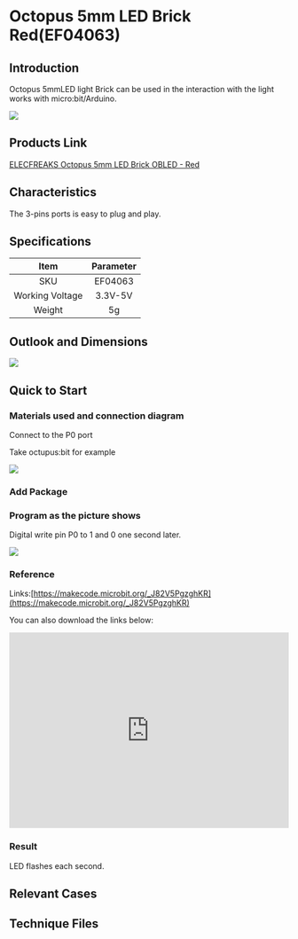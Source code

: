 ﻿# Octopus 5mm LED Brick  Red(EF04063)

## Introduction

Octopus 5mmLED light Brick can be used in the interaction with the light works with micro:bit/Arduino.

 ![](https://wiki-media-ef.oss-cn-hongkong.aliyuncs.com//images/wFy2h7R.jpg)

## Products Link

[ELECFREAKS Octopus 5mm LED Brick OBLED - Red](https://shop.elecfreaks.com/products/elecfreaks-octopus-5mm-led-brick-obled-red?_pos=1&_sid=bd7e72d7d&_ss=r)

## Characteristics

 The 3-pins ports is easy to plug and play.

## Specifications


Item | Parameter 
:-: | :-: 
SKU|EF04063
Working Voltage|3.3V-5V
Weight|5g

## Outlook and Dimensions

 ![](https://wiki-media-ef.oss-cn-hongkong.aliyuncs.com//images/XjX2TBL.png)

## Quick to Start

### Materials used and connection diagram

 Connect to the P0 port 

  Take octupus:bit for example

![](https://wiki-media-ef.oss-cn-hongkong.aliyuncs.com//images/iXIOMNJ.jpg)

### Add Package

### Program as the picture shows

 Digital write pin P0 to 1 and 0 one second later.

![](https://wiki-media-ef.oss-cn-hongkong.aliyuncs.com//images/AAzv9pn.png)

### Reference

Links:[https://makecode.microbit.org/_J82V5PgzghKR](https://makecode.microbit.org/_J82V5PgzghKR)

You can also download the links below:

<div style="position:relative;height:0;padding-bottom:70%;overflow:hidden;"><iframe style="position:absolute;top:0;left:0;width:100%;height:100%;" src="https://makecode.microbit.org/#pub:_J82V5PgzghKR" frameborder="0" sandbox="allow-popups allow-forms allow-scripts allow-same-origin"></iframe></div>  


### Result

 LED flashes each second.

## Relevant Cases


## Technique Files

